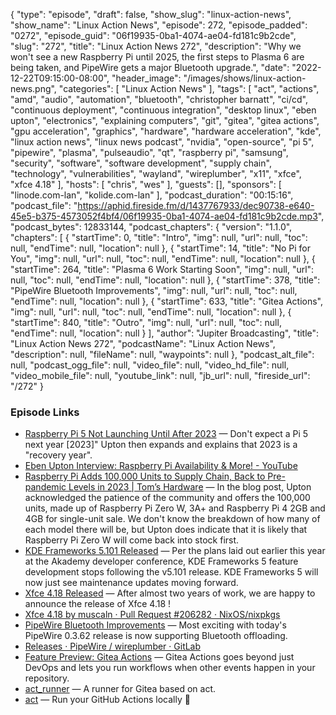 {
  "type": "episode",
  "draft": false,
  "show_slug": "linux-action-news",
  "show_name": "Linux Action News",
  "episode": 272,
  "episode_padded": "0272",
  "episode_guid": "06f19935-0ba1-4074-ae04-fd181c9b2cde",
  "slug": "272",
  "title": "Linux Action News 272",
  "description": "Why we won't see a new Raspberry Pi until 2025, the first steps to Plasma 6 are being taken, and PipeWire gets a major Bluetooth upgrade.",
  "date": "2022-12-22T09:15:00-08:00",
  "header_image": "/images/shows/linux-action-news.png",
  "categories": [
    "Linux Action News"
  ],
  "tags": [
    "act",
    "actions",
    "amd",
    "audio",
    "automation",
    "bluetooth",
    "christopher barnatt",
    "ci/cd",
    "continuous deployment",
    "continuous integration",
    "desktop linux",
    "eben upton",
    "electronics",
    "explaining computers",
    "git",
    "gitea",
    "gitea actions",
    "gpu acceleration",
    "graphics",
    "hardware",
    "hardware acceleration",
    "kde",
    "linux action news",
    "linux news podcast",
    "nvidia",
    "open-source",
    "pi 5",
    "pipewire",
    "plasma",
    "pulseaudio",
    "qt",
    "raspberry pi",
    "samsung",
    "security",
    "software",
    "software development",
    "supply chain",
    "technology",
    "vulnerabilities",
    "wayland",
    "wireplumber",
    "x11",
    "xfce",
    "xfce 4.18"
  ],
  "hosts": [
    "chris",
    "wes"
  ],
  "guests": [],
  "sponsors": [
    "linode.com-lan",
    "kolide.com-lan"
  ],
  "podcast_duration": "00:15:16",
  "podcast_file": "https://aphid.fireside.fm/d/1437767933/dec90738-e640-45e5-b375-4573052f4bf4/06f19935-0ba1-4074-ae04-fd181c9b2cde.mp3",
  "podcast_bytes": 12833144,
  "podcast_chapters": {
    "version": "1.1.0",
    "chapters": [
      {
        "startTime": 0,
        "title": "Intro",
        "img": null,
        "url": null,
        "toc": null,
        "endTime": null,
        "location": null
      },
      {
        "startTime": 14,
        "title": "No Pi for You",
        "img": null,
        "url": null,
        "toc": null,
        "endTime": null,
        "location": null
      },
      {
        "startTime": 264,
        "title": "Plasma 6 Work Starting Soon",
        "img": null,
        "url": null,
        "toc": null,
        "endTime": null,
        "location": null
      },
      {
        "startTime": 378,
        "title": "PipeWire Bluetooth Improvements",
        "img": null,
        "url": null,
        "toc": null,
        "endTime": null,
        "location": null
      },
      {
        "startTime": 633,
        "title": "Gitea Actions",
        "img": null,
        "url": null,
        "toc": null,
        "endTime": null,
        "location": null
      },
      {
        "startTime": 840,
        "title": "Outro",
        "img": null,
        "url": null,
        "toc": null,
        "endTime": null,
        "location": null
      }
    ],
    "author": "Jupiter Broadcasting",
    "title": "Linux Action News 272",
    "podcastName": "Linux Action News",
    "description": null,
    "fileName": null,
    "waypoints": null
  },
  "podcast_alt_file": null,
  "podcast_ogg_file": null,
  "video_file": null,
  "video_hd_file": null,
  "video_mobile_file": null,
  "youtube_link": null,
  "jb_url": null,
  "fireside_url": "/272"
}


### Episode Links

  * [Raspberry Pi 5 Not Launching Until After 2023](https://www.tomshardware.com/news/raspberry-pi-5-after-2023 "Raspberry Pi 5 Not Launching Until After 2023") — Don't expect a Pi 5 next year [2023]" Upton then expands and explains that 2023 is a "recovery year". 
  * [Eben Upton Interview: Raspberry Pi Availability & More! - YouTube](https://www.youtube.com/watch?v=P9vna9jao9I "Eben Upton Interview: Raspberry Pi Availability & More! - YouTube")
  * [Raspberry Pi Adds 100,000 Units to Supply Chain, Back to Pre-pandemic Levels in 2023 | Tom’s Hardware](https://www.tomshardware.com/news/raspberry-pi-adds-100000-units-to-supply-chain-back-to-pre-pandemic-levels-in-2023 "Raspberry Pi Adds 100,000 Units to Supply Chain, Back to Pre-pandemic Levels in 2023 | Tom’s Hardware") — In the blog post, Upton acknowledged the patience of the community and offers the 100,000 units, made up of Raspberry Pi Zero W, 3A+ and Raspberry Pi 4 2GB and 4GB for single-unit sale. We don't know the breakdown of how many of each model there will be, but Upton does indicate that it is likely that Raspberry Pi Zero W will come back into stock first. 
  * [KDE Frameworks 5.101 Released](https://www.phoronix.com/news/KDE-Frameworks-6-Branch-Point "KDE Frameworks 5.101 Released") — Per the plans laid out earlier this year at the Akademy developer conference, KDE Frameworks 5 feature development stops following the v5.101 release. KDE Frameworks 5 will now just see maintenance updates moving forward. 
  * [Xfce 4.18 Released](https://alexxcons.github.io/blogpost_8.html "Xfce 4.18 Released") — After almost two years of work, we are happy to announce the release of Xfce 4.18 !
  * [Xfce 4.18 by muscaln · Pull Request #206282 · NixOS/nixpkgs](https://github.com/NixOS/nixpkgs/pull/206282 "Xfce 4.18 by muscaln · Pull Request #206282 · NixOS/nixpkgs")
  * [PipeWire Bluetooth Improvements](https://www.phoronix.com/news/PipeWire-0.3.62 "PipeWire Bluetooth Improvements") — Most exciting with today's PipeWire 0.3.62 release is now supporting Bluetooth offloading. 
  * [Releases · PipeWire / wireplumber · GitLab](https://gitlab.freedesktop.org/pipewire/wireplumber/-/releases "Releases · PipeWire / wireplumber · GitLab")
  * [Feature Preview: Gitea Actions](https://blog.gitea.io/2022/12/feature-preview-gitea-actions/ "Feature Preview: Gitea Actions") — Gitea Actions goes beyond just DevOps and lets you run workflows when other events happen in your repository. 
  * [act_runner](https://gitea.com/gitea/act_runner "act_runner") — A runner for Gitea based on act.
  * [act](https://github.com/nektos/act "act") — Run your GitHub Actions locally 🚀


